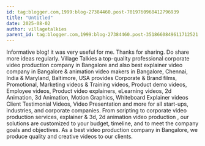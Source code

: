 ```yaml
---
id: tag:blogger.com,1999:blog-27384460.post-7019760968412796939
title: "Untitled"
date: 2025-08-02
author: villagetalkies
parent_id: tag:blogger.com,1999:blog-27384460.post-3518660849611712521
---
```


Informative blog! it was very useful for me. Thanks for sharing. Do share more ideas regularly.
Village Talkies a top-quality professional corporate video production company in Bangalore and also best explainer video company in Bangalore & animation video makers in Bangalore, Chennai, India & Maryland, Baltimore, USA provides Corporate & Brand films, Promotional, Marketing videos & Training videos, Product demo videos, Employee videos, Product video explainers, eLearning videos, 2d Animation, 3d Animation, Motion Graphics, Whiteboard Explainer videos Client Testimonial Videos, Video Presentation and more for all start-ups, industries, and corporate companies. From scripting to corporate video production services, explainer & 3d, 2d animation video production , our solutions are customized to your budget, timeline, and to meet the company goals and objectives. As a best video production company in Bangalore, we produce quality and creative videos to our clients.